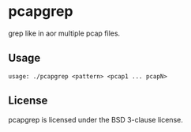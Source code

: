 pcapgrep
========

grep like in aor multiple pcap files.

Usage
-----
```
usage: ./pcapgrep <pattern> <pcap1 ... pcapN>
```

License
-------
pcapgrep is licensed under the BSD 3-clause license.
